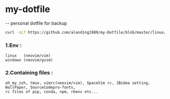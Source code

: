 # my-dotfile

-- personal dotfile for backup

```bash
curl -sLf https://github.com/alanding1989/my-Dotfile/blob/master/linux/install-mydotfile.sh | bash
```

### 1.Env :       

    linux   (neovim/vim)
    windows (neovim/gvim)
    
### 2.Containing files : 

    oh_my_zsh, tmux, vimrc(neovim/vim), SpaceVim rc, JBidea setting, WallPaper, SourceCodepro-fonts, 
    rc files of pip, conda, npm, rbenv etc...
